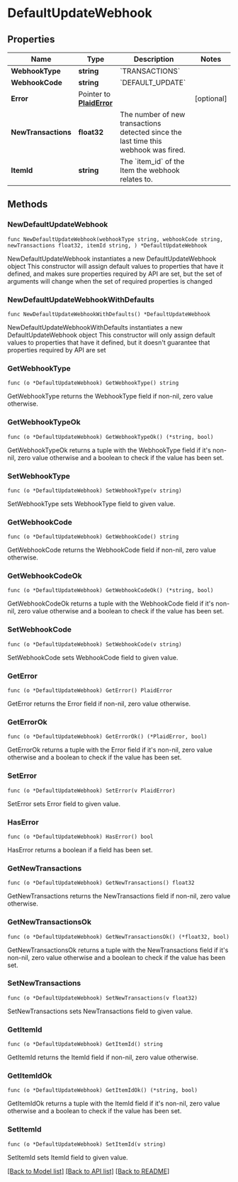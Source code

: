 # DefaultUpdateWebhook

## Properties

Name | Type | Description | Notes
------------ | ------------- | ------------- | -------------
**WebhookType** | **string** | &#x60;TRANSACTIONS&#x60; | 
**WebhookCode** | **string** | &#x60;DEFAULT_UPDATE&#x60; | 
**Error** | Pointer to [**PlaidError**](PlaidError.md) |  | [optional] 
**NewTransactions** | **float32** | The number of new transactions detected since the last time this webhook was fired. | 
**ItemId** | **string** | The &#x60;item_id&#x60; of the Item the webhook relates to. | 

## Methods

### NewDefaultUpdateWebhook

`func NewDefaultUpdateWebhook(webhookType string, webhookCode string, newTransactions float32, itemId string, ) *DefaultUpdateWebhook`

NewDefaultUpdateWebhook instantiates a new DefaultUpdateWebhook object
This constructor will assign default values to properties that have it defined,
and makes sure properties required by API are set, but the set of arguments
will change when the set of required properties is changed

### NewDefaultUpdateWebhookWithDefaults

`func NewDefaultUpdateWebhookWithDefaults() *DefaultUpdateWebhook`

NewDefaultUpdateWebhookWithDefaults instantiates a new DefaultUpdateWebhook object
This constructor will only assign default values to properties that have it defined,
but it doesn't guarantee that properties required by API are set

### GetWebhookType

`func (o *DefaultUpdateWebhook) GetWebhookType() string`

GetWebhookType returns the WebhookType field if non-nil, zero value otherwise.

### GetWebhookTypeOk

`func (o *DefaultUpdateWebhook) GetWebhookTypeOk() (*string, bool)`

GetWebhookTypeOk returns a tuple with the WebhookType field if it's non-nil, zero value otherwise
and a boolean to check if the value has been set.

### SetWebhookType

`func (o *DefaultUpdateWebhook) SetWebhookType(v string)`

SetWebhookType sets WebhookType field to given value.


### GetWebhookCode

`func (o *DefaultUpdateWebhook) GetWebhookCode() string`

GetWebhookCode returns the WebhookCode field if non-nil, zero value otherwise.

### GetWebhookCodeOk

`func (o *DefaultUpdateWebhook) GetWebhookCodeOk() (*string, bool)`

GetWebhookCodeOk returns a tuple with the WebhookCode field if it's non-nil, zero value otherwise
and a boolean to check if the value has been set.

### SetWebhookCode

`func (o *DefaultUpdateWebhook) SetWebhookCode(v string)`

SetWebhookCode sets WebhookCode field to given value.


### GetError

`func (o *DefaultUpdateWebhook) GetError() PlaidError`

GetError returns the Error field if non-nil, zero value otherwise.

### GetErrorOk

`func (o *DefaultUpdateWebhook) GetErrorOk() (*PlaidError, bool)`

GetErrorOk returns a tuple with the Error field if it's non-nil, zero value otherwise
and a boolean to check if the value has been set.

### SetError

`func (o *DefaultUpdateWebhook) SetError(v PlaidError)`

SetError sets Error field to given value.

### HasError

`func (o *DefaultUpdateWebhook) HasError() bool`

HasError returns a boolean if a field has been set.

### GetNewTransactions

`func (o *DefaultUpdateWebhook) GetNewTransactions() float32`

GetNewTransactions returns the NewTransactions field if non-nil, zero value otherwise.

### GetNewTransactionsOk

`func (o *DefaultUpdateWebhook) GetNewTransactionsOk() (*float32, bool)`

GetNewTransactionsOk returns a tuple with the NewTransactions field if it's non-nil, zero value otherwise
and a boolean to check if the value has been set.

### SetNewTransactions

`func (o *DefaultUpdateWebhook) SetNewTransactions(v float32)`

SetNewTransactions sets NewTransactions field to given value.


### GetItemId

`func (o *DefaultUpdateWebhook) GetItemId() string`

GetItemId returns the ItemId field if non-nil, zero value otherwise.

### GetItemIdOk

`func (o *DefaultUpdateWebhook) GetItemIdOk() (*string, bool)`

GetItemIdOk returns a tuple with the ItemId field if it's non-nil, zero value otherwise
and a boolean to check if the value has been set.

### SetItemId

`func (o *DefaultUpdateWebhook) SetItemId(v string)`

SetItemId sets ItemId field to given value.



[[Back to Model list]](../README.md#documentation-for-models) [[Back to API list]](../README.md#documentation-for-api-endpoints) [[Back to README]](../README.md)



